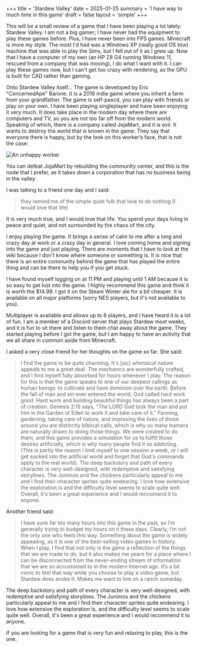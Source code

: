 +++
title = 'Stardew Valley'
date = 2025-01-25
summary = 'I have way to much time in this game'
draft = false
layout = 'simple'
+++

This will be a small review of a game that I have been playing a lot lately: Stardew Valley. I am not a big gamer; I have never had the equipment to play these games before. Plus, I have never been into FPS games. Minecraft is more my style. The most I'd had was a Windows XP (really good OS btw) machine that was able to play the Sims, but I fell out of it as I grew up. Now that I have a computer of my own (an HP Z8 G4 running Windows 11, rescued from a company that was moving), I do what I want with it. I can play these games now, but I can't get too crazy with rendering, as the GPU is built for CAD rather than gaming.

  

Onto Stardew Valley itself... The game is developed by Eric "ConcernedApe" Barone. It is a 2016 indie game where you inherit a farm from your grandfather. The game is self-pascd, you can play with friends or play on your own. I have been playing singleplayer and have been enjoying it very much. It does take place in the modern day where there are computers and TV, so you are not too far off from the modern world. Speaking of which, there is a company called JojaMart, and it is evil. It wants to destroy the world that is known in the game. They say that everyone there is happy, but by the look on this worker’s face, that is not the case:
  
![An unhappy worker](/images/unhappy_worker_stardew.png)

You can defeat JojaMart by rebuilding the community center, and this is the route that I prefer, as it takes down a corporation that has no business being in the valley.

I was talking to a friend one day and I said:

>they remind me of the simple quiet folk that love to do nothing (I would love that life)

  

It is very much true, and I would love that life. You spend your days living in peace and quiet, and not surrounded by the chaos of the city.

I enjoy playing the game. It brings a sense of calm to me after a long and crazy day at work or a crazy day in general. I love coming home and signing into the game and just playing. There are moments that I have to look at the wiki because I don't know where someone or something is. It is nice that there is an entire community behind the game that has played the entire thing and can be there to help you if you get stuck.

  

I have found myself logging on at 11 PM and playing until 1 AM  because it is so easy to get lost into the game. I highly recommend this game and think it is worth the $14.99. I got it on the Steam Winter ale for a bit cheaper. It is available on all major platforms (sorry NES players, but it's not available to you).

  

Multiplayer is available and allows up to 8 players, and I have heard it is a lot of fun. I am a member of a Discord server that plays Stardew most weeks, and it is fun to sit there and listen to them chat away about the game. They started playing before I got the game, but I am happy to have an activity that we all share in common aside from Minecraft.

  

I asked a very close friend for her thoughts on the game so far. She said:

>I find the game to be quite charming. It's [sic] whimsical nature appeals to me a great deal. The mechanics are wonderfully crafted, and I find myself fully absorbed for hours whenever I play. The reason for this is that the game speaks to one of our deepest callings as human beings: to cultivate and have dominion over the earth. Before the fall of man and sin ever entered the world, God called hard work good. Hard work and building beautiful things has always been a part of creation. Genesis 2:15 says, "The LORD God took the man and put him in the Garden of Eden to work it and take care of it." Farming, gardening, taking care of nature, and improving the lives of those around you are distinctly biblical calls, which is why so many humans are naturally drawn to doing those things. We were created to do them, and this game provides a simulation for us to fulfill those desires artificially, which is why many people find it so addicting. (This is partly the reason I limit myself to one session a week, or I will get sucked into the artificial world and forget that God's commands apply to the real world). The deep backstory and path of every character is very well-designed, with redemptive and satisfying storylines. The Junimos and the chickens particularly appeal to me and I find their character sprites quite endearing. I love how extensive the exploration is and the difficulty level seems to scale quite well. Overall, it's been a great experience and I would reccomend it to anyone.

Another friend said:

>I have sunk far too many hours into this game in the past, so I’m generally trying to budget my hours on it these days. Clearly, I’m not the only one who feels this way. Something about the game is widely appealing, as it is one of the best-selling video games in history. When I play, I find that not only is the game a reflection of the things that we are made to do, but it also makes me yearn for a place where I can be disconnected from the never-ending stream of information that we are so accustomed to in the modern Internet age. It’s a bit ironic to feel that way while you choose to play a video game, but Stardew does evoke it. Makes me want to live on a ranch someday.

The deep backstory and path of every character is very well-designed, with redemptive and satisfying storylines. The Junimos and the chickens particularly appeal to me and I find their character sprites quite endearing. I love how extensive the exploration is, and the difficulty level seems to scale quite well. Overall, it's been a great experience and I would recommend it to anyone.

  

If you are looking for a game that is very fun and relaxing to play, this is the one.

